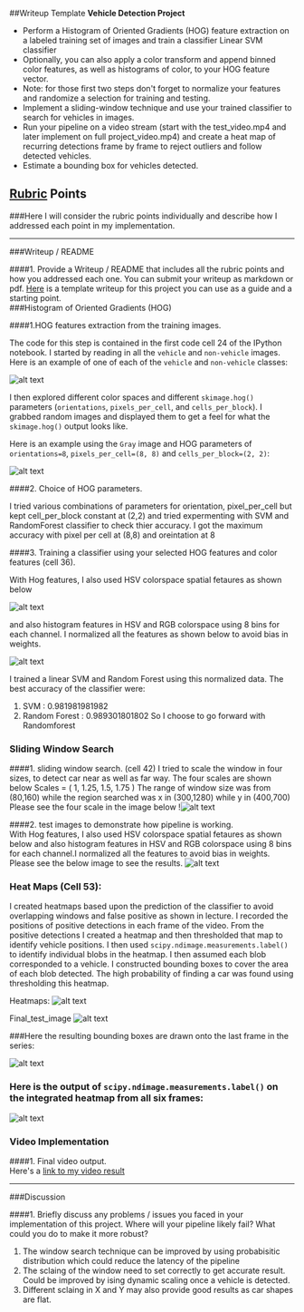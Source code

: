 ##Writeup Template
**Vehicle Detection Project**
* Perform a Histogram of Oriented Gradients (HOG) feature extraction on a labeled training set of images and train a classifier Linear SVM classifier
* Optionally, you can also apply a color transform and append binned color features, as well as histograms of color, to your HOG feature vector. 
* Note: for those first two steps don't forget to normalize your features and randomize a selection for training and testing.
* Implement a sliding-window technique and use your trained classifier to search for vehicles in images.
* Run your pipeline on a video stream (start with the test_video.mp4 and later implement on full project_video.mp4) and create a heat map of recurring detections frame by frame to reject outliers and follow detected vehicles.
* Estimate a bounding box for vehicles detected.

[//]: # (Image References)
[image1]: ./output_images/dataset_exploration.png
[image2]: ./output_images/colorspace.png
[image3]:./output_images/Hog.png
[image4]: ./output_images/feature_extraction.png
[image5]: ./output_images/test_image.png
[image6]: ./output_images/heatmap.png
[image7]: ./output_images/single_output.png
[image8]: ./output_images/sliding_window.png
[image9]: ./output_images/final_test.png
[image10]: ./output_images/final.png

## [Rubric](https://review.udacity.com/#!/rubrics/513/view) Points
###Here I will consider the rubric points individually and describe how I addressed each point in my implementation.  

---
###Writeup / README

####1. Provide a Writeup / README that includes all the rubric points and how you addressed each one.  You can submit your writeup as markdown or pdf.  [Here](https://github.com/udacity/CarND-Vehicle-Detection/blob/master/writeup_template.md) is a template writeup for this project you can use as a guide and a starting point.  
###Histogram of Oriented Gradients (HOG)

####1.HOG features extraction from the training images.

The code for this step is contained in the first code cell 24 of the IPython notebook.
I started by reading in all the `vehicle` and `non-vehicle` images.  Here is an example of one of each of the `vehicle` and `non-vehicle` classes:

![alt text][image1]



I then explored different color spaces and different `skimage.hog()` parameters (`orientations`, `pixels_per_cell`, and `cells_per_block`).  I grabbed random images and displayed them to get a feel for what the `skimage.hog()` output looks like.


Here is an example using the `Gray` image and HOG parameters of `orientations=8`, `pixels_per_cell=(8, 8)` and `cells_per_block=(2, 2)`:



![alt text][image3]





####2. Choice of HOG parameters.


I tried various combinations of parameters for orientation, pixel_per_cell but kept cell_per_block constant at (2,2) and tried expermenting with SVM and RandomForest classifier to check thier accuracy. I got the maximum accuracy with pixel per cell at (8,8) and oreintation at 8




####3. Training a classifier using your selected HOG features and color features (cell 36).


With Hog features, I also used HSV colorspace spatial fetaures as shown below

![alt text][image2]


and also histogram features in HSV and RGB colorspace using 8 bins for each channel.
I normalized all the features as shown below to avoid bias in weights.

![alt text][image4]


I trained a linear SVM and Random Forest using this normalized data.
The best accuracy of the classifier were:
1. SVM :            0.981981981982
2. Random Forest :  0.989301801802
So I choose to go forward with Randomforest



### Sliding Window Search

####1. sliding window search. (cell 42)
I tried to scale the window in four sizes, to detect car near as well as far way. The four scales are shown below 
Scales  =  ( 1, 1.25, 1.5, 1.75 )
The range of window size was from (80,160) while the region searched was x in (300,1280) while y in (400,700)
Please see the four scale in the image below
!![alt text][image8]

####2. test images to demonstrate how pipeline is working.  
With Hog features, I also used HSV colorspace spatial fetaures as shown below and also histogram features in HSV and RGB colorspace using 8 bins for each channel.I normalized all the features to avoid bias in weights.
Please see the below image to see the results.
![alt text][image5]


### Heat Maps (Cell 53):


I created heatmaps based upon the prediction of the classifier to avoid overlapping windows and false positive as shown in lecture. I recorded the positions of positive detections in each frame of the video.  From the positive detections I created a heatmap and then thresholded that map to identify vehicle positions.  I then used `scipy.ndimage.measurements.label()` to identify individual blobs in the heatmap.  I then assumed each blob corresponded to a vehicle.  I constructed bounding boxes to cover the area of each blob detected. 
The high probability of finding a car was found using thresholding this heatmap. 


Heatmaps:
![alt text][image6]



Final_test_image
![alt text][image7]


###Here the resulting bounding boxes are drawn onto the last frame in the series:
 
![alt text][image5]

### Here is the output of `scipy.ndimage.measurements.label()` on the integrated heatmap from all six frames:

![alt text][image10]







### Video Implementation

####1. Final video output.  
Here's a [link to my video result](./outut_project.mp4)


---

###Discussion

####1. Briefly discuss any problems / issues you faced in your implementation of this project.  Where will your pipeline likely fail?  What could you do to make it more robust?

1. The window search technique can be improved by using probabisitic distribution which could reduce the latency of the pipeline
2. The sclaing of the window need to set correctly to get accurate result. Could be improved by ising dynamic scaling once a vehicle is detected.
3. Different sclaing in X and Y may also provide good results as car shapes are flat.
